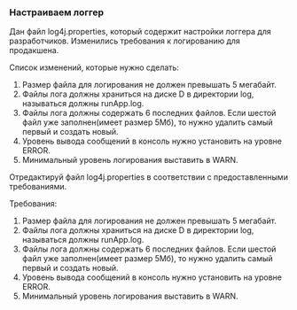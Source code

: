 
### Настраиваем логгер

Дан файл log4j.properties, который содержит настройки логгера для разработчиков.
Изменились требования к логированию для продакшена.

Список изменений, которые нужно сделать:
1) Размер файла для логирования не должен превышать 5 мегабайт.
2) Файлы лога должны храниться на диске D в директории log, называться должны runApp.log.
3) Файлы лога должны содержать 6 последних файлов. Если шестой файл уже заполнен(имеет размер 5Мб),
то нужно удалить самый первый и создать новый.
4) Уровень вывода сообщений в консоль нужно установить на уровне ERROR.
5) Минимальный уровень логирования выставить в WARN.

Отредактируй файл log4j.properties в соответствии с предоставленными требованиями.


Требования:
1.	Размер файла для логирования не должен превышать 5 мегабайт.
2.	Файлы лога должны храниться на диске D в директории log, называться должны runApp.log.
3.	Файлы лога должны содержать 6 последних файлов. Если шестой файл уже заполнен(имеет размер 5Мб), то нужно удалить самый первый и создать новый.
4.	Уровень вывода сообщений в консоль нужно установить на уровне ERROR.
5.	Минимальный уровень логирования выставить в WARN.


